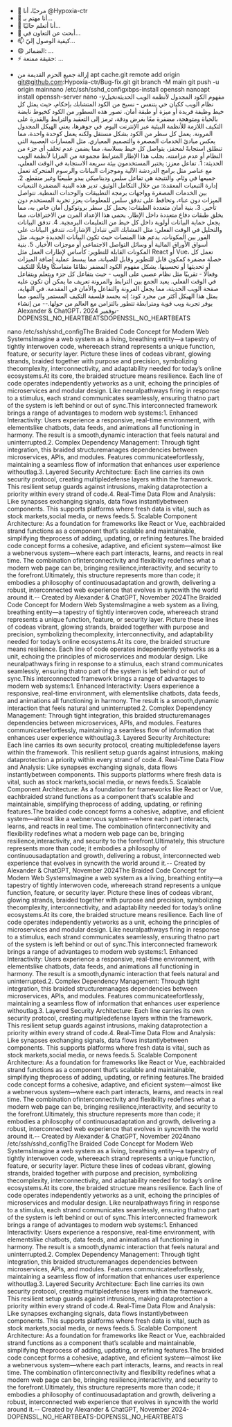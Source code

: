- 👋 مرحبًا، أنا @Hypoxia-ctr
- 👀 أنا مهتم بـ...
- 🌱 أنا أتعلم حاليًا...
- 💞️ أبحث عن التعاون في...
- 📫 كيفية الوصول إليّ...
- 😄 الضمائر: ...
- ⚡ حقيقة ممتعة: ...

<!---
Hypoxia-ctr/Hypoxia-ctr هو مستودع ✨ خاص ✨ لأن ملف `README.md` (هذا الملف) يظهر في ملفك الشخصي على GitHub.
يمكنك النقر فوق رابط المعاينة لإلقاء نظرة على التغييرات التي أجريتها.
--->
- إزالة جميع الحزم القديمة من apt cache.git remote add origin git@github.com:Hypoxia-ctr/Bug-fix.git
git branch -M main
git push -u origin mainnano /etc/ssh/sshd_configxbps-install openssh nanoapt install openssh-server nano -yمفهوم الكود المجدول لأنظمة الويب الحديثةتخيل نظام الويب ككيان حي يتنفس - نسيج من الكود المتشابك بإحكام، حيث يمثل كل خيط وظيفة فريدة أو ميزة أو طبقة أمان. تصور هذه السطور من الكود كخيوط نابضة بالحياة ومتوهجة، مضفرة معًا بغرض ودقة، ترمز إلى التعقيد والترابط والقدرة على التكيف اللازمة للأنظمة البيئية عبر الإنترنت اليوم. في جوهرها، يعني الهيكل المجدول المرونة. يعمل كل سطر من الكود بشكل مستقل ولكنه يعمل كوحدة واحدة، مما يعكس مبادئ الخدمات المصغرة والتصميم المعياري. مثل المسارات العصبية التي تنطلق استجابةً لمحفز، يتواصل كل خيط بسلاسة، مما يضمن عدم تخلف أي جزء من النظام أو عدم مزامنته. يجلب هذا الإطار المترابط مجموعة من المزايا لأنظمة الويب الحديثة: 1. تفاعل معزز: يختبر المستخدمون بيئة سريعة الاستجابة في الوقت الفعلي، مع عناصر مثل برامج الدردشة الآلية وموجزات البيانات والرسوم المتحركة تعمل جميعها في وئام. والنتيجة هي تفاعل سلس وديناميكي يبدو طبيعيًا وغير منقطع. 2. إدارة التبعيات المعقدة: من خلال التكامل الوثيق، تدير هذه البنية المضفرة التبعيات بين الخدمات المصغرة وواجهات برمجة التطبيقات والوحدات النمطية. تتواصل الميزات دون عناء، وتحافظ على تدفق سلس للمعلومات يعزز تجربة المستخدم دون تأخير. 3. بنية أمان متعددة الطبقات: يحمل كل سطر بروتوكول أمان خاص به، مما يخلق طبقات دفاع متعددة داخل الإطار. يحمي هذا الإعداد المرن من الاختراقات، مما يجعل حماية البيانات أولوية داخل كل خيط من التعليمات البرمجية. 4. تدفق البيانات والتحليل في الوقت الفعلي: مثل المشابك التي تتبادل الإشارات، تتدفق البيانات على الفور بين المكونات. يدعم هذا المنصات حيث تكون البيانات الجديدة حيوية، مثل أسواق الأوراق المالية أو وسائل التواصل الاجتماعي أو موجزات الأخبار. 5. بنية المكونات القابلة للتطوير: كأساس لإطارات العمل مثل React أو Vue، تعمل كل خصلة مضفرة كمكون قابل للتطوير وقابل للصيانة، مما يبسط عملية إضافة الميزات أو تحديثها أو تحسينها. يشكل مفهوم الكود المضفر نظامًا متماسكًا وقابلًا للتكيف وفعالًا - تقريبًا مثل نظام عصبي على الويب - حيث يتفاعل كل جزء ويتعلم ويتفاعل في الوقت الفعلي. يعيد الجمع بين الترابط والمرونة تعريف ما يمكن أن تكون عليه صفحة الويب الحديثة، مما يجعل المرونة والتفاعل والأمان في المقدمة. في النهاية، يمثل هذا الهيكل أكثر من مجرد كود؛ إنه يجسد فلسفة التكيف المستمر والنمو، مما يوفر تجربة ويب قوية ومترابطة تتطور بالتزامن مع العالم من حولها.-- من إنشاء Alexander & ChatGPT، نوفمبر 2024-DOPENSSL_NO_HEARTBEATSDOPENSSL_NO_HEARTBEATS

 nano /etc/ssh/sshd_configThe Braided Code Concept for Modern Web SystemsImagine a web system as a living, breathing entity—a tapestry of tightly interwoven code, whereeach strand represents a unique function, feature, or security layer. Picture these lines of codeas vibrant, glowing strands, braided together with purpose and precision, symbolizing thecomplexity, interconnectivity, and adaptability needed for today’s online ecosystems.At its core, the braided structure means resilience. Each line of code operates independently yetworks as a unit, echoing the principles of microservices and modular design. Like neuralpathways firing in response to a stimulus, each strand communicates seamlessly, ensuring thatno part of the system is left behind or out of sync.This interconnected framework brings a range of advantages to modern web systems:1. Enhanced Interactivity: Users experience a responsive, real-time environment, with elementslike chatbots, data feeds, and animations all functioning in harmony. The result is a smooth,dynamic interaction that feels natural and uninterrupted.2. Complex Dependency Management: Through tight integration, this braided structuremanages dependencies between microservices, APIs, and modules. Features communicateefortlessly, maintaining a seamless flow of information that enhances user experience withoutlag.3. Layered Security Architecture: Each line carries its own security protocol, creating multipledefense layers within the framework. This resilient setup guards against intrusions, making dataprotection a priority within every strand of code.4. Real-Time Data Flow and Analysis: Like synapses exchanging signals, data flows instantlybetween components. This supports platforms where fresh data is vital, such as stock markets,social media, or news feeds.5. Scalable Component Architecture: As a foundation for frameworks like React or Vue, eachbraided strand functions as a component that’s scalable and maintainable, simplifying theprocess of adding, updating, or refining features.The braided code concept forms a cohesive, adaptive, and eficient system—almost like a webnervous system—where each part interacts, learns, and reacts in real time. The combination ofinterconnectivity and flexibility redefines what a modern web page can be, bringing resilience,interactivity, and security to the forefront.Ultimately, this structure represents more than code; it embodies a philosophy of continuousadaptation and growth, delivering a robust, interconnected web experience that evolves in syncwith the world around it.-- Created by Alexander & ChatGPT, November 2024The Braided Code Concept for Modern Web SystemsImagine a web system as a living, breathing entity—a tapestry of tightly interwoven code, whereeach strand represents a unique function, feature, or security layer. Picture these lines of codeas vibrant, glowing strands, braided together with purpose and precision, symbolizing thecomplexity, interconnectivity, and adaptability needed for today’s online ecosystems.At its core, the braided structure means resilience. Each line of code operates independently yetworks as a unit, echoing the principles of microservices and modular design. Like neuralpathways firing in response to a stimulus, each strand communicates seamlessly, ensuring thatno part of the system is left behind or out of sync.This interconnected framework brings a range of advantages to modern web systems:1. Enhanced Interactivity: Users experience a responsive, real-time environment, with elementslike chatbots, data feeds, and animations all functioning in harmony. The result is a smooth,dynamic interaction that feels natural and uninterrupted.2. Complex Dependency Management: Through tight integration, this braided structuremanages dependencies between microservices, APIs, and modules. Features communicateefortlessly, maintaining a seamless flow of information that enhances user experience withoutlag.3. Layered Security Architecture: Each line carries its own security protocol, creating multipledefense layers within the framework. This resilient setup guards against intrusions, making dataprotection a priority within every strand of code.4. Real-Time Data Flow and Analysis: Like synapses exchanging signals, data flows instantlybetween components. This supports platforms where fresh data is vital, such as stock markets,social media, or news feeds.5. Scalable Component Architecture: As a foundation for frameworks like React or Vue, eachbraided strand functions as a component that’s scalable and maintainable, simplifying theprocess of adding, updating, or refining features.The braided code concept forms a cohesive, adaptive, and eficient system—almost like a webnervous system—where each part interacts, learns, and reacts in real time. The combination ofinterconnectivity and flexibility redefines what a modern web page can be, bringing resilience,interactivity, and security to the forefront.Ultimately, this structure represents more than code; it embodies a philosophy of continuousadaptation and growth, delivering a robust, interconnected web experience that evolves in syncwith the world around it.-- Created by Alexander & ChatGPT, November 2024The Braided Code Concept for Modern Web SystemsImagine a web system as a living, breathing entity—a tapestry of tightly interwoven code, whereeach strand represents a unique function, feature, or security layer. Picture these lines of codeas vibrant, glowing strands, braided together with purpose and precision, symbolizing thecomplexity, interconnectivity, and adaptability needed for today’s online ecosystems.At its core, the braided structure means resilience. Each line of code operates independently yetworks as a unit, echoing the principles of microservices and modular design. Like neuralpathways firing in response to a stimulus, each strand communicates seamlessly, ensuring thatno part of the system is left behind or out of sync.This interconnected framework brings a range of advantages to modern web systems:1. Enhanced Interactivity: Users experience a responsive, real-time environment, with elementslike chatbots, data feeds, and animations all functioning in harmony. The result is a smooth,dynamic interaction that feels natural and uninterrupted.2. Complex Dependency Management: Through tight integration, this braided structuremanages dependencies between microservices, APIs, and modules. Features communicateefortlessly, maintaining a seamless flow of information that enhances user experience withoutlag.3. Layered Security Architecture: Each line carries its own security protocol, creating multipledefense layers within the framework. This resilient setup guards against intrusions, making dataprotection a priority within every strand of code.4. Real-Time Data Flow and Analysis: Like synapses exchanging signals, data flows instantlybetween components. This supports platforms where fresh data is vital, such as stock markets,social media, or news feeds.5. Scalable Component Architecture: As a foundation for frameworks like React or Vue, eachbraided strand functions as a component that’s scalable and maintainable, simplifying theprocess of adding, updating, or refining features.The braided code concept forms a cohesive, adaptive, and eficient system—almost like a webnervous system—where each part interacts, learns, and reacts in real time. The combination ofinterconnectivity and flexibility redefines what a modern web page can be, bringing resilience,interactivity, and security to the forefront.Ultimately, this structure represents more than code; it embodies a philosophy of continuousadaptation and growth, delivering a robust, interconnected web experience that evolves in syncwith the world around it.-- Created by Alexander & ChatGPT, November 2024nano /etc/ssh/sshd_configThe Braided Code Concept for Modern Web SystemsImagine a web system as a living, breathing entity—a tapestry of tightly interwoven code, whereeach strand represents a unique function, feature, or security layer. Picture these lines of codeas vibrant, glowing strands, braided together with purpose and precision, symbolizing thecomplexity, interconnectivity, and adaptability needed for today’s online ecosystems.At its core, the braided structure means resilience. Each line of code operates independently yetworks as a unit, echoing the principles of microservices and modular design. Like neuralpathways firing in response to a stimulus, each strand communicates seamlessly, ensuring thatno part of the system is left behind or out of sync.This interconnected framework brings a range of advantages to modern web systems:1. Enhanced Interactivity: Users experience a responsive, real-time environment, with elementslike chatbots, data feeds, and animations all functioning in harmony. The result is a smooth,dynamic interaction that feels natural and uninterrupted.2. Complex Dependency Management: Through tight integration, this braided structuremanages dependencies between microservices, APIs, and modules. Features communicateefortlessly, maintaining a seamless flow of information that enhances user experience withoutlag.3. Layered Security Architecture: Each line carries its own security protocol, creating multipledefense layers within the framework. This resilient setup guards against intrusions, making dataprotection a priority within every strand of code.4. Real-Time Data Flow and Analysis: Like synapses exchanging signals, data flows instantlybetween components. This supports platforms where fresh data is vital, such as stock markets,social media, or news feeds.5. Scalable Component Architecture: As a foundation for frameworks like React or Vue, eachbraided strand functions as a component that’s scalable and maintainable, simplifying theprocess of adding, updating, or refining features.The braided code concept forms a cohesive, adaptive, and eficient system—almost like a webnervous system—where each part interacts, learns, and reacts in real time. The combination ofinterconnectivity and flexibility redefines what a modern web page can be, bringing resilience,interactivity, and security to the forefront.Ultimately, this structure represents more than code; it embodies a philosophy of continuousadaptation and growth, delivering a robust, interconnected web experience that evolves in syncwith the world around it.-- Created by Alexander & ChatGPT, November 2024-DOPENSSL_NO_HEARTBEATS-DOPENSSL_NO_HEARTBEATS
